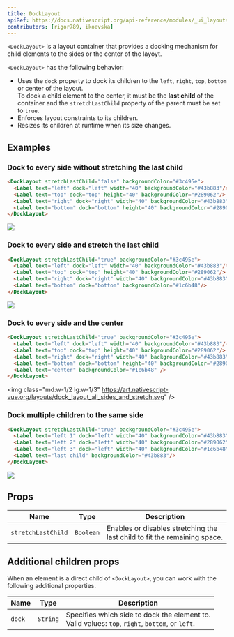 ```yaml
---
title: DockLayout
apiRef: https://docs.nativescript.org/api-reference/modules/_ui_layouts_dock_layout_
contributors: [rigor789, ikoevska]
---
```


`<DockLayout>` is a layout container that provides a docking mechanism for child elements to the sides or the center of the layoyt.

`<DockLayout>` has the following behavior:

* Uses the `dock` property to dock its children to the `left`, `right`, `top`, `bottom` or center of the layout.<br/>To dock a child element to the center, it must be the **last child** of the container and the `stretchLastChild` property of the parent must be set to `true`.
* Enforces layout constraints to its children.
* Resizes its children at runtime when its size changes.

## Examples

### Dock to every side without stretching the last child

```html
<DockLayout stretchLastChild="false" backgroundColor="#3c495e">
  <Label text="left" dock="left" width="40" backgroundColor="#43b883"/>
  <Label text="top" dock="top" height="40" backgroundColor="#289062"/>
  <Label text="right" dock="right" width="40" backgroundColor="#43b883"/>
  <Label text="bottom" dock="bottom" height="40" backgroundColor="#289062"/>
</DockLayout>
```
<img class="md:w-1/2 lg:w-1/3" src="https://art.nativescript-vue.org/layouts/dock_layout_no_stretch.svg" />

### Dock to every side and stretch the last child

```html
<DockLayout stretchLastChild="true" backgroundColor="#3c495e">
  <Label text="left" dock="left" width="40" backgroundColor="#43b883"/>
  <Label text="top" dock="top" height="40" backgroundColor="#289062"/>
  <Label text="right" dock="right" width="40" backgroundColor="#43b883"/>
  <Label text="bottom" dock="bottom" backgroundColor="#1c6b48"/>
</DockLayout>
```
<img class="md:w-1/2 lg:w-1/3" src="https://art.nativescript-vue.org/layouts/dock_layout_stretch.svg" />

### Dock to every side and the center

```html
<DockLayout stretchLastChild="true" backgroundColor="#3c495e">
  <Label text="left" dock="left" width="40" backgroundColor="#43b883"/>
  <Label text="top" dock="top" height="40" backgroundColor="#289062"/>
  <Label text="right" dock="right" width="40" backgroundColor="#43b883"/>
  <Label text="bottom" dock="bottom" height="40" backgroundColor="#289062"/>
  <Label text="center" backgroundColor="#1c6b48" />
</DockLayout>
```
<img class="md:w-1/2 lg:w-1/3" https://art.nativescript-vue.org/layouts/dock_layout_all_sides_and_stretch.svg" />

### Dock multiple children to the same side

```html
<DockLayout stretchLastChild="true" backgroundColor="#3c495e">
  <Label text="left 1" dock="left" width="40" backgroundColor="#43b883"/>
  <Label text="left 2" dock="left" width="40" backgroundColor="#289062"/>
  <Label text="left 3" dock="left" width="40" backgroundColor="#1c6b48"/>
  <Label text="last child" backgroundColor="#43b883"/>
</DockLayout>
```
<img class="md:w-1/2 lg:w-1/3" src="https://art.nativescript-vue.org/layouts/dock_layout_multiple_on_same_side.svg" />

## Props

| Name | Type | Description |
|------|------|-------------|
| `stretchLastChild` | `Boolean` | Enables or disables stretching the last child to fit the remaining space.

## Additional children props

When an element is a direct child of `<DockLayout>`, you can work with the following additional properties.

| Name | Type | Description |
|------|------|-------------|
| `dock` | `String` | Specifies which side to dock the element to.<br/>Valid values: `top`, `right`, `bottom`, or `left`.
